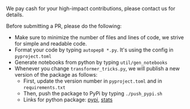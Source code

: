 We pay cash for your high-impact contributions, please contact us for details.

Before submitting a PR, please do the following:
- Make sure to minimize the number of files and lines of code, we strive for simple and readable code.
- Format your code by typing `autopep8 *.py`. It's using the config in  `pyproject.toml`
- Generate notebooks from python by typing `util/gen_notebooks`
- Whenever you change `transformer_tricks.py`, we will publish a new version of the package as follows:
  - First, update the version number in `pyproject.toml` and in `requirements.txt`
  - Then, push the package to PyPi by typing `./push_pypi.sh`
  - Links for python package: [pypi](https://pypi.org/project/transformer-tricks/), [stats](https://www.pepy.tech/projects/transformer-tricks)
